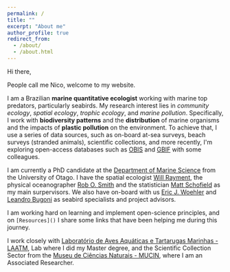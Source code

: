 ```yaml
---
permalink: /
title: ""
excerpt: "About me"
author_profile: true
redirect_from: 
  - /about/
  - /about.html
---
```


Hi there,

People call me Nico, welcome to my website. 

I am a Brazilian **marine quantitative ecologist** working with marine top predators, particularly seabirds. My research interest lies in *community ecology*, *spatial ecology*, *trophic ecology*, and *marine pollution*. Specifically, I work with **biodiversity patterns** and the **distribution** of marine organisms and the impacts of **plastic pollution** on the environment. To achieve that, I use a series of data sources, such as on-board at-sea surveys, beach surveys (stranded animals), scientific collections, and more recently, I'm exploring open-access databases such as [OBIS](https://obis.org/) and [GBIF](https://www.gbif.org/) with some colleagues. 

I am currently a PhD candidate at the [Department of Marine Science](https://www.otago.ac.nz/marinescience/index.html) from the University of Otago. I have the spatial ecologist [Will Rayment](https://www.otago.ac.nz/marinescience/people/staff/willrayment.html), the physical oceanographer [Rob O. Smith](https://www.otago.ac.nz/marinescience/people/staff/otago664247.html) and the statistician [Matt Schofield](https://www.stats.otago.ac.nz/?people=matthew_schofield) as my main surpervisors. We also have on-board with us [Eric J. Woehler](https://www.researchgate.net/profile/Eric-Woehler) and [Leandro Bugoni](https://www.researchgate.net/profile/Leandro-Bugoni) as seabird specialists and project advisors.

I am working hard on learning and implement open-science principles, and on `[Resources]()` I share some links that have been helping me during this journey.

I work closely with [Laboratório de Aves Aquáticas e Tartarugas Marinhas - LAATM](https://laatm.furg.br/), Lab where I did my Master degree, and the Scientific Collection Sector from the [Museu de Ciências Naturais - MUCIN](www.ufrgs.br/mucin), where I am an Associated Researcher.
